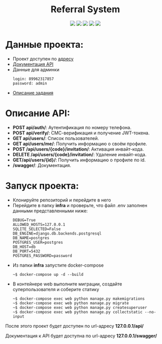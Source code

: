 <div id="header" align="center">
  <h1>Referral System</h1>
  <img src="https://img.shields.io/badge/Python-3.7.9-F8F8FF?style=for-the-badge&logo=python&logoColor=20B2AA">
  <img src="https://img.shields.io/badge/Django-3.2.20-F8F8FF?style=for-the-badge&logo=django&logoColor=00FF00">
  <img src="https://img.shields.io/badge/DjangoRestFramework-3.14.0-F8F8FF?style=for-the-badge&logo=django&logoColor=00FF00">
  <img src="https://img.shields.io/badge/PostgreSQL-555555?style=for-the-badge&logo=postgresql&logoColor=F5F5DC">
  <img src="https://img.shields.io/badge/Docker-555555?style=for-the-badge&logo=docker&logoColor=2496ED">
</div>

# Данные проекта:
- Проект доступен по [адресу](https://kassschenko.pythonanywhere.com/api/)
- [Документация API](https://kassschenko.pythonanywhere.com/swagger/)
- Данные для админки
  ```
  login: 89962317857
  password: admin
  ```
- [Описание задания](https://disk.yandex.ru/i/-t5XQ6cmWkNNxQ)
# Описание API:
- **POST api/auth/**: Аутентификация по номеру телефона.
- **POST api/verify/**: СМС-верификация и получение JWT-токена.
- **GET api/users/**: Список пользователей.
- **GET api/users/me/**: Получить информацию о своём профиле.
- **POST /api/users/{code}/invitation/**: Активация инвайт-кода.
- **DELETE /api/users/{code}/invitation/**: Удаление инвайт-кода.
- **GET/api/users/{id}/**: Получить информацию о профиле по id.
- **/swagger/**: Документация.
# Запуск проекта:
- Клонируйте репозиторий и перейдите в него
- Перейдите в папку **infra** и проверьте, что файл .env заполнен данными представленными ниже:
  ```
  DEBUG=True
  ALLOWED_HOSTS=127.0.0.1
  SQLITE_SELECTED=False
  DB_ENGINE=django.db.backends.postgresql
  DB_NAME=postgres
  POSTGRES_USER=postgres
  DB_HOST=db
  DB_PORT=5432
  POSTGRES_PASSWORD=password
  ```
- Из папки **infra** запустите docker-compose 
  ```
  ~$ docker-compose up -d --build
  ```
- В контейнере web выполните миграции, создайте суперпользователя и соберите статику
  ```
  ~$ docker-compose exec web python manage.py makemigrations
  ~$ docker-compose exec web python manage.py migrate
  ~$ docker-compose exec web python manage.py createsuperuser
  ~$ docker-compose exec web python manage.py collectstatic --no-input
  ```

После этого проект будет доступен по url-адресу **127.0.0.1/api/**

Документация к API будет доступна по url-адресу **127.0.0.1/swagger/**
